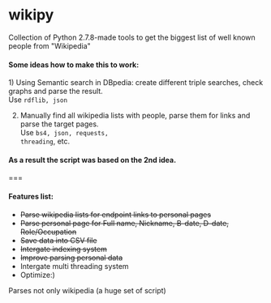 wikipy
======

Collection of Python 2.7.8-made tools to get the biggest list of well known people from "Wikipedia"

<h4>Some ideas how to make this to work:</h4>
1) Using Semantic search in DBpedia: create different triple searches, check graphs and parse the result.<br>Use <code>rdflib, json</code>

2) Manually find all wikipedia lists with people, parse them for links and parse the target pages.<br>Use <code>bs4, json, requests, threading</code>, etc.

<h4>As a result the script was based on the 2nd idea. </h4>

===
<h4>Features list:</h4>

<ul>
<li><s>Parse wikipedia lists for endpoint links to personal pages</s></li>
<li><s>Parse personal page for Full name, Nickname, B-date, D-date, Role/Occupation</s></li>
<li><s>Save data into CSV file</s></li>
<li><s>Intergate indexing system</s></li>
<li><s>Improve parsing personal data</s></li>
<li>Intergate multi threading system</li>
<li>Optimize:)</li>
</ul>

Parses not only wikipedia (a huge set of script)
